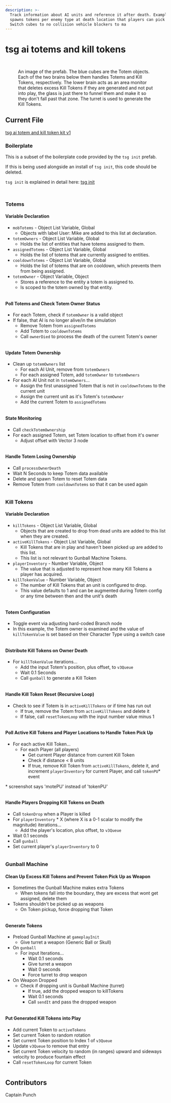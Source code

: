 ```yaml
---
description: >-
  Track information about AI units and reference it after death. Example code
  spawns tokens per enemy type at death location that players can pick up.
  Switch cubes to no collision vehicle blockers to ma
---
```


# tsg ai totems and kill tokens

##

<figure><img src="../../.gitbook/assets/image (44).png" alt=""><figcaption><p>An image of the prefab. The blue cubes are the Totem objects. Each of the two brains below them handles Totems and Kill Tokens, respectively. The lower brain acts as an area monitor that deletes excess Kill Tokens if they are generated and not put into play, the glass is just there to funnel them and make it so they don't fall past that zone. The turret is used to generate the Kill Tokens.</p></figcaption></figure>

## Current File

[tsg ai totem and kill token kit v1](https://www.halowaypoint.com/halo-infinite/ugc/prefabs/5de45543-2314-470b-aba8-64ef9165f795)

### Boilerplate

This is a subset of the boilerplate code provided by the `tsg init` prefab.&#x20;

If this is being used alongside an install of `tsg init`, this code should be deleted.

`tsg init` is explained in detail here: [tsg init](tsg-init.md)

<figure><img src="../../.gitbook/assets/image (28).png" alt=""><figcaption></figcaption></figure>

<figure><img src="../../.gitbook/assets/image (29).png" alt=""><figcaption></figcaption></figure>

### Totems

#### Variable Declaration

* `mobTotems` - Object List Variable, Global
  * Objects with label User: Mike are added to this list at declaration.
* `totemOwners` - Object List Variable, Global
  * Holds the list of entities that have totems assigned to them.
* `assignedTotems` - Object List Variable, Global
  * Holds the list of totems that are currently assigned to entities.
* `cooldownTotems` - Object List Variable, Global
  * Holds the list of totems that are on cooldown, which prevents them from being assigned.
* `totemOwner` - Object Variable, Object
  * Stores a reference to the entity a totem is assigned to.
  * Is scoped to the totem owned by that entity.

<figure><img src="../../.gitbook/assets/image (30).png" alt=""><figcaption></figcaption></figure>

#### Poll Totems and Check Totem Owner Status

* For each Totem, check if `totemOwner` is a valid object
* If false, that AI is no longer alive/in the simulation
  * Remove Totem from `assignedTotems`
  * Add Totem to `cooldownTotems`
  * Call `ownerDied` to process the death of the current Totem's owner

<figure><img src="../../.gitbook/assets/image (31).png" alt=""><figcaption></figcaption></figure>

#### Update Totem Ownership

* Clean up `totemOwners` list
  * For each AI Unit, remove from `totemOwners`
  * For each assigned Totem, add `totemOwner` to `totemOwners`
* For each AI Unit not in `totemOwners`...
  * Assign the first unassigned Totem that is not in `cooldownTotems` to the current unit
  * Assign the current unit as it's Totem's `totemOwner`
  * Add the current Totem to `assignedTotems`

<figure><img src="../../.gitbook/assets/image (32).png" alt=""><figcaption></figcaption></figure>

#### State Monitoring

* Call `checkTotemOwnership`
* For each assigned Totem, set Totem location to offset from it's owner
  * Adjust offset with Vector 3 node

<figure><img src="../../.gitbook/assets/image (33).png" alt=""><figcaption></figcaption></figure>

#### Handle Totem Losing Ownership

* Call `processOwnerDeath`
* Wait N Seconds to keep Totem data available
* Delete and spawn Totem to reset Totem data
* Remove Totem from `cooldownTotems` so that it can be used again

<figure><img src="../../.gitbook/assets/image (34).png" alt=""><figcaption></figcaption></figure>

### Kill Tokens

#### Variable Declaration

* `killTokens` - Object List Variable, Global
  * Objects that are created to drop from dead units are added to this list when they are created.
* `activeKillTokens` - Object List Variable, Global
  * Kill Tokens that are in play and haven't been picked up are added to this list.
  * This list is not relevant to Gunball Machine Tokens.
* `playerInventory` - Number Variable, Object
  * The value that is adjusted to represent how many Kill Tokens a player has acquired.
* `killTokenValue` - Number Variable, Object
  * The number of Kill Tokens that an unit is configured to drop.
  * This value defaults to 1 and can be augmented during Totem config or any time between then and the unit's death

<figure><img src="../../.gitbook/assets/image (35).png" alt=""><figcaption></figcaption></figure>

#### Totem Configuration

* Toggle event via adjusting hard-coded Branch node
* In this example, the Totem owner is examined and the value of `killTokenValue` is set based on their Character Type using a switch case

<figure><img src="../../.gitbook/assets/image (36).png" alt=""><figcaption></figcaption></figure>

#### Distribute Kill Tokens on Owner Death

* For `killTokenValue` iterations...
  * Add the input Totem's position, plus offset, to `v3Queue`
  * Wait 0.1 Seconds
  * Call `gunball` to generate a Kill Token

<figure><img src="../../.gitbook/assets/image (37).png" alt=""><figcaption></figcaption></figure>

#### Handle Kill Token Reset (Recursive Loop)

* Check to see if Totem is in `activeKillTokens` or if time has run out
  * If true, remove the Totem from `activeKillTokens` and delete it
  * If false, call `resetTokenLoop` with the input number value minus 1

<figure><img src="../../.gitbook/assets/image (38).png" alt=""><figcaption></figcaption></figure>

#### Poll Active Kill Tokens and Player Locations to Handle Token Pick Up

* For each active Kill Token...
  * For each Player (all players)
    * Get current Player distance from current Kill Token
    * Check if distance < 8 units
    * If true, remove Kill Token from `activeKillTokens`, delete it, and increment `playerInventory` for current Player, and call `tokenPU`\* event

\* screenshot says 'motePU' instead of 'tokenPU'

<figure><img src="../../.gitbook/assets/image (39).png" alt=""><figcaption></figcaption></figure>

#### Handle Players Dropping Kill Tokens on Death

* Call `tokenDrop` when a Player is killed
* For `playerInventory` \* X (where X is a 0-1 scalar to modify the magnitude) iterations...
  * Add the player's location, plus offset, to `v3Queue`
* Wait 0.1 seconds
* Call `gunball`
* Set current player's `playerInventory` to 0

<figure><img src="../../.gitbook/assets/image (40).png" alt=""><figcaption></figcaption></figure>

### Gunball Machine

#### Clean Up Excess Kill Tokens and Prevent Token Pick Up as Weapon

* Sometimes the Gunball Machine makes extra Tokens
  * When tokens fall into the boundary, they are excess that wont get assigned, delete them
* Tokens shouldn't be picked up as weapons
  * On Token pickup, force dropping that Token

<figure><img src="../../.gitbook/assets/image (41).png" alt=""><figcaption></figcaption></figure>

#### Generate Tokens

* Preload Gunball Machine at `gameplayInit`
  * Give turret a weapon (Generic Ball or Skull)
* On `gunball`
  * For input Iterations...
    * Wait 0.1 seconds
    * Give turret a weapon
    * Wait 0 seconds
    * Force turret to drop weapon
* On Weapon Dropped
  * Check if dropping unit is Gunball Machine (turret)
    * If true, add the dropped weapon to killTokens
    * Wait 0.1 seconds
    * Call `sendIt` and pass the dropped weapon

<figure><img src="../../.gitbook/assets/image (42).png" alt=""><figcaption></figcaption></figure>

#### Put Generated Kill Tokens into Play

* Add current Token to `activeTokens`
* Set current Token to random rotation
* Set current Token position to Index 1 of `v3Queue`
* Update `v3Queue` to remove that entry
* Set current Token velocity to random (in ranges) upward and sideways velocity to produce fountain effect
* Call `resetTokenLoop` for current Token

<figure><img src="../../.gitbook/assets/image (43).png" alt=""><figcaption></figcaption></figure>

## Contributors

Captain Punch
